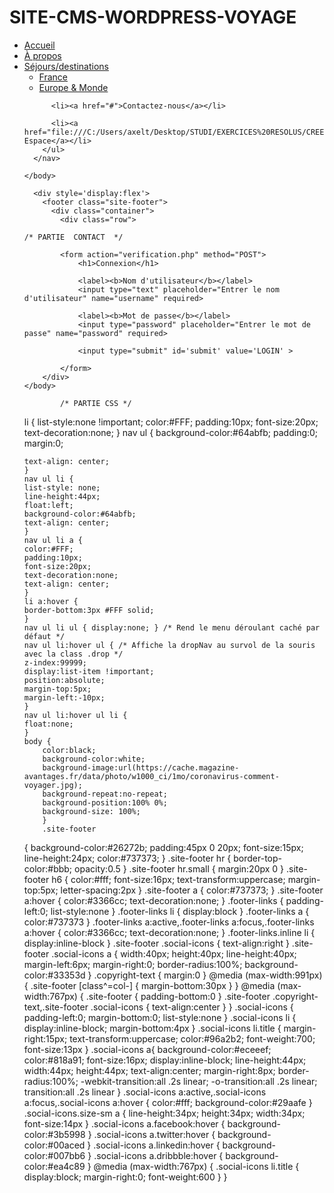 # SITE-CMS-WORDPRESS-VOYAGE
<!doctype html>
<html lang="fr">
<head>
  <meta charset="utf-8">
  <title>Accueil | Voyage</title>
  <link rel="stylesheet" href="INDEX.css">
  <script src="INDEX.js"></script>
</head>
<body>
    <nav>
        <ul>
          <li class="menu-deroulant">
            <a href="#">Accueil</a>
          </li>
          <li><a href="#">À propos</a></li>
          <li class="menu-deroulant">
            <a href="#">Séjours/destinations</a>
            <ul class="sous-menu">
              <li><a href="#">France</a></li>
              <li><a href="#">Europe & Monde</a></li>
            </ul>
          </li>
          
          <li><a href="#">Contactez-nous</a></li>

          <li><a href="file:///C:/Users/axelt/Desktop/STUDI/EXERCICES%20RESOLUS/CREER%20UN%20SITE%20AVEC%20CMS%20WORDPRESS/CONTACT.html">Mon Espace</a></li>
        </ul>
      </nav>

    </body>  
      
      <div style='display:flex'>
        <footer class="site-footer">
          <div class="container">
            <div class="row">
              
    
              
  
</html>
            
    /* PARTIE  CONTACT  */     
  
  <html>
    <head>
       <meta charset="utf-8">
        <!-- importer le fichier de style -->
        <link rel="stylesheet" href="style.css" media="screen" type="text/css" />
    </head>
    <body>
        <div id="container">
            <!-- zone de connexion -->
            
            <form action="verification.php" method="POST">
                <h1>Connexion</h1>
                
                <label><b>Nom d'utilisateur</b></label>
                <input type="text" placeholder="Entrer le nom d'utilisateur" name="username" required>

                <label><b>Mot de passe</b></label>
                <input type="password" placeholder="Entrer le mot de passe" name="password" required>

                <input type="submit" id='submit' value='LOGIN' >
                
            </form>
        </div>
    </body>
</html>
            
            
            /* PARTIE CSS */
 
li {
    list-style:none !important;
    color:#FFF;
    padding:10px;
    font-size:20px;
    text-decoration:none;
    }
    nav ul {
    background-color:#64abfb;
    padding:0;
    margin:0;
    
    text-align: center;
    }
    nav ul li {
    list-style: none;
    line-height:44px;
    float:left;
    background-color:#64abfb;
    text-align: center;
    }
    nav ul li a {
    color:#FFF;
    padding:10px;
    font-size:20px;
    text-decoration:none;
    text-align: center;
    }
    li a:hover {
    border-bottom:3px #FFF solid;
    }
    nav ul li ul { display:none; } /* Rend le menu déroulant caché par défaut */
    nav ul li:hover ul { /* Affiche la dropNav au survol de la souris avec la class .drop */
    z-index:99999;
    display:list-item !important;
    position:absolute;
    margin-top:5px;
    margin-left:-10px;
    }
    nav ul li:hover ul li {
    float:none;
    }
    body {
        color:black;
        background-color:white;
        background-image:url(https://cache.magazine-avantages.fr/data/photo/w1000_ci/1mo/coronavirus-comment-voyager.jpg);
        background-repeat:no-repeat;
        background-position:100% 0%;
        background-size: 100%;
        }
        .site-footer
{
  background-color:#26272b;
  padding:45px 0 20px;
  font-size:15px;
  line-height:24px;
  color:#737373;
}
.site-footer hr
{
  border-top-color:#bbb;
  opacity:0.5
}
.site-footer hr.small
{
  margin:20px 0
}
.site-footer h6
{
  color:#fff;
  font-size:16px;
  text-transform:uppercase;
  margin-top:5px;
  letter-spacing:2px
}
.site-footer a
{
  color:#737373;
}
.site-footer a:hover
{
  color:#3366cc;
  text-decoration:none;
}
.footer-links
{
  padding-left:0;
  list-style:none
}
.footer-links li
{
  display:block
}
.footer-links a
{
  color:#737373
}
.footer-links a:active,.footer-links a:focus,.footer-links a:hover
{
  color:#3366cc;
  text-decoration:none;
}
.footer-links.inline li
{
  display:inline-block
}
.site-footer .social-icons
{
  text-align:right
}
.site-footer .social-icons a
{
  width:40px;
  height:40px;
  line-height:40px;
  margin-left:6px;
  margin-right:0;
  border-radius:100%;
  background-color:#33353d
}
.copyright-text
{
  margin:0
}
@media (max-width:991px)
{
  .site-footer [class^=col-]
  {
    margin-bottom:30px
  }
}
@media (max-width:767px)
{
  .site-footer
  {
    padding-bottom:0
  }
  .site-footer .copyright-text,.site-footer .social-icons
  {
    text-align:center
  }
}
.social-icons
{
  padding-left:0;
  margin-bottom:0;
  list-style:none
}
.social-icons li
{
  display:inline-block;
  margin-bottom:4px
}
.social-icons li.title
{
  margin-right:15px;
  text-transform:uppercase;
  color:#96a2b2;
  font-weight:700;
  font-size:13px
}
.social-icons a{
  background-color:#eceeef;
  color:#818a91;
  font-size:16px;
  display:inline-block;
  line-height:44px;
  width:44px;
  height:44px;
  text-align:center;
  margin-right:8px;
  border-radius:100%;
  -webkit-transition:all .2s linear;
  -o-transition:all .2s linear;
  transition:all .2s linear
}
.social-icons a:active,.social-icons a:focus,.social-icons a:hover
{
  color:#fff;
  background-color:#29aafe
}
.social-icons.size-sm a
{
  line-height:34px;
  height:34px;
  width:34px;
  font-size:14px
}
.social-icons a.facebook:hover
{
  background-color:#3b5998
}
.social-icons a.twitter:hover
{
  background-color:#00aced
}
.social-icons a.linkedin:hover
{
  background-color:#007bb6
}
.social-icons a.dribbble:hover
{
  background-color:#ea4c89
}
@media (max-width:767px)
{
  .social-icons li.title
  {
    display:block;
    margin-right:0;
    font-weight:600
  }
}
